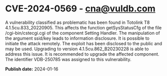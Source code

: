 # CVE-2024-0569 - cna@vuldb.com

A vulnerability classified as problematic has been found in Totolink T8 4.1.5cu.833_20220905. This affects the function getSysStatusCfg of the file /cgi-bin/cstecgi.cgi of the component Setting Handler. The manipulation of the argument ssid/key leads to information disclosure. It is possible to initiate the attack remotely. The exploit has been disclosed to the public and may be used. Upgrading to version 4.1.5cu.862_B20230228 is able to address this issue. It is recommended to upgrade the affected component. The identifier VDB-250785 was assigned to this vulnerability.

**Publish date:** 2024-01-16
